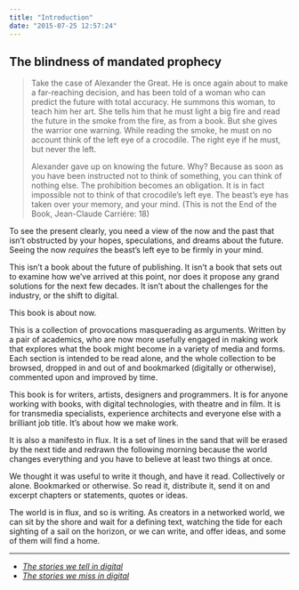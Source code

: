 ```yaml
---
title: "Introduction"
date: "2015-07-25 12:57:24"
---
```


## The blindness of mandated prophecy

> Take the case of Alexander the Great. He is once again about to make a
> far-reaching decision, and has been told of a woman who can predict
> the future with total accuracy. He summons this woman, to teach him
> her art. She tells him that he must light a big fire and read the
> future in the smoke from the fire, as from a book. But she gives the
> warrior one warning. While reading the smoke, he must on no account
> think of the left eye of a crocodile. The right eye if he must, but
> never the left.
>
> Alexander gave up on knowing the future. Why? Because as soon as you
> have been instructed not to think of something, you can think of
> nothing else. The prohibition becomes an obligation. It is in fact
> impossible not to think of that crocodile’s left eye. The beast’s eye
> has taken over your memory, and your mind. (This is not the End of the
> Book, Jean-Claude Carriére: 18)

To see the present clearly, you need a view of the now and the past that
isn’t obstructed by your hopes, speculations, and dreams about the
future. Seeing the now *requires* the beast’s left eye to be firmly in
your mind.

This isn’t a book about the future of publishing. It isn’t a book that
sets out to examine how we’ve arrived at this point, nor does it propose
any grand solutions for the next few decades. It isn’t about the
challenges for the industry, or the shift to digital.

This book is about now.

This is a collection of provocations masquerading as arguments. Written
by a pair of academics, who are now more usefully engaged in making work
that explores what the book might become in a variety of media and
forms. Each section is intended to be read alone, and the whole
collection to be browsed, dropped in and out of and bookmarked
(digitally or otherwise), commented upon and improved by time.

This book is for writers, artists, designers and programmers. It is for
anyone working with books, with digital technologies, with theatre and
in film. It is for transmedia specialists, experience architects and
everyone else with a brilliant job title. It’s about how we make work.

It is also a manifesto in flux. It is a set of lines in the sand that
will be erased by the next tide and redrawn the following morning
because the world changes everything and you have to believe at least
two things at once.

We thought it was useful to write it though, and have it read.
Collectively or alone. Bookmarked or otherwise. So read it, distribute
it, send it on and excerpt chapters or statements, quotes or ideas.

The world is in flux, and so is writing. As creators in a networked
world, we can sit by the shore and wait for a defining text, watching
the tide for each sighting of a sail on the horizon, or we can write,
and offer ideas, and some of them will find a home.

***

- *[The stories we tell in digital](/Introduction/The_stories_we_tell_in_digital.html)*
- *[The stories we miss in digital](/Introduction/The_stories_we_miss_in_digital.html)*
